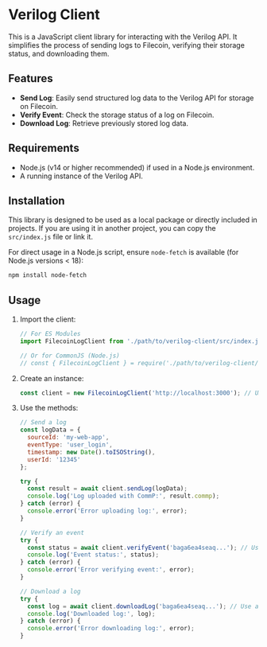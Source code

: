 # Verilog Client

This is a JavaScript client library for interacting with the Verilog API. It simplifies the process of sending logs to Filecoin, verifying their storage status, and downloading them.

## Features

- **Send Log**: Easily send structured log data to the Verilog API for storage on Filecoin.
- **Verify Event**: Check the storage status of a log on Filecoin.
- **Download Log**: Retrieve previously stored log data.

## Requirements

- Node.js (v14 or higher recommended) if used in a Node.js environment.
- A running instance of the Verilog API.

## Installation

This library is designed to be used as a local package or directly included in projects. If you are using it in another project, you can copy the `src/index.js` file or link it.

For direct usage in a Node.js script, ensure `node-fetch` is available (for Node.js versions < 18):
```bash
npm install node-fetch
```

## Usage

1. Import the client:
   ```javascript
   // For ES Modules
   import FilecoinLogClient from './path/to/verilog-client/src/index.js';
   
   // Or for CommonJS (Node.js)
   // const { FilecoinLogClient } = require('./path/to/verilog-client/src/index.js');
   ```

2. Create an instance:
   ```javascript
   const client = new FilecoinLogClient('http://localhost:3000'); // URL of your Verilog API instance
   ```

3. Use the methods:
   ```javascript
   // Send a log
   const logData = {
     sourceId: 'my-web-app',
     eventType: 'user_login',
     timestamp: new Date().toISOString(),
     userId: '12345'
   };
   
   try {
     const result = await client.sendLog(logData);
     console.log('Log uploaded with CommP:', result.commp);
   } catch (error) {
     console.error('Error uploading log:', error);
   }

   // Verify an event
   try {
     const status = await client.verifyEvent('baga6ea4seaq...'); // Use actual CommP
     console.log('Event status:', status);
   } catch (error) {
     console.error('Error verifying event:', error);
   }
   
   // Download a log
   try {
     const log = await client.downloadLog('baga6ea4seaq...'); // Use actual CommP
     console.log('Downloaded log:', log);
   } catch (error) {
     console.error('Error downloading log:', error);
   }
   ```